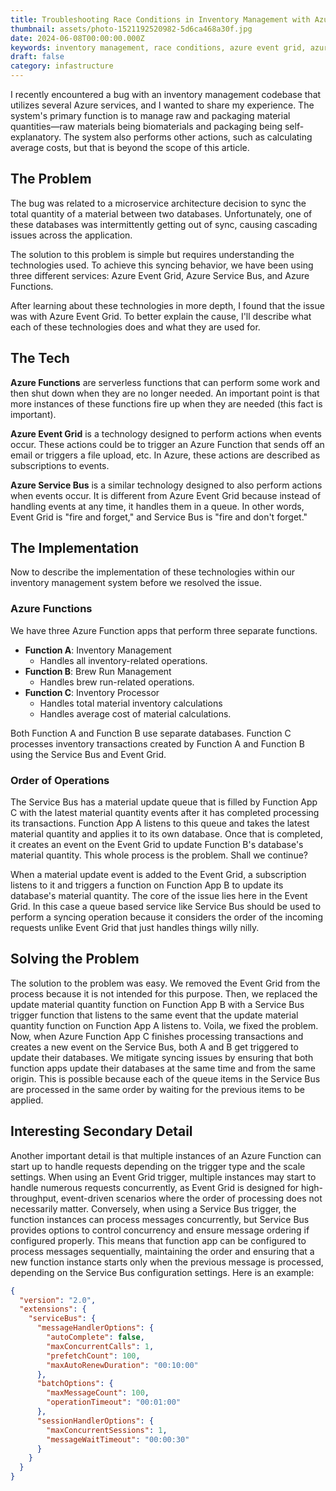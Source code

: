 ```yaml
---
title: Troubleshooting Race Conditions in Inventory Management with Azure Event Grid and Service Bus
thumbnail: assets/photo-1521192520982-5d6ca468a30f.jpg
date: 2024-06-08T00:00:00.000Z
keywords: inventory management, race conditions, azure event grid, azure service bus, azure functions, troubleshooting
draft: false
category: infastructure
---
```


I recently encountered a bug with an inventory management codebase that utilizes several Azure services, and I wanted to share my experience. The system's primary function is to manage raw and packaging material quantities—raw materials being biomaterials and packaging being self-explanatory. The system also performs other actions, such as calculating average costs, but that is beyond the scope of this article.

## The Problem

The bug was related to a microservice architecture decision to sync the total quantity of a material between two databases. Unfortunately, one of these databases was intermittently getting out of sync, causing cascading issues across the application.

The solution to this problem is simple but requires understanding the technologies used. To achieve this syncing behavior, we have been using three different services: Azure Event Grid, Azure Service Bus, and Azure Functions.

After learning about these technologies in more depth, I found that the issue was with Azure Event Grid. To better explain the cause, I'll describe what each of these technologies does and what they are used for.

## The Tech

**Azure Functions** are serverless functions that can perform some work and then shut down when they are no longer needed. An important point is that more instances of these functions fire up when they are needed (this fact is important).

**Azure Event Grid** is a technology designed to perform actions when events occur. These actions could be to trigger an Azure Function that sends off an email or triggers a file upload, etc. In Azure, these actions are described as subscriptions to events.

**Azure Service Bus** is a similar technology designed to also perform actions when events occur. It is different from Azure Event Grid because instead of handling events at any time, it handles them in a queue. In other words, Event Grid is "fire and forget," and Service Bus is "fire and don't forget."

## The Implementation

Now to describe the implementation of these technologies within our inventory management system before we resolved the issue.

### Azure Functions

We have three Azure Function apps that perform three separate functions.

- **Function A**: Inventory Management
  - Handles all inventory-related operations.
- **Function B**: Brew Run Management
  - Handles brew run-related operations.
- **Function C**: Inventory Processor
  - Handles total material inventory calculations
  - Handles average cost of material calculations.

Both Function A and Function B use separate databases. Function C processes inventory transactions created by Function A and Function B using the Service Bus and Event Grid.

### Order of Operations

The Service Bus has a material update queue that is filled by Function App C with the latest material quantity events after it has completed processing its transactions. Function App A listens to this queue and takes the latest material quantity and applies it to its own database. Once that is completed, it creates an event on the Event Grid to update Function B's database's material quantity. This whole process is the problem. Shall we continue?

When a material update event is added to the Event Grid, a subscription listens to it and triggers a function on Function App B to update its database's material quantity. The core of the issue lies here in the Event Grid. In this case a queue based service like Service Bus should be used to perform a syncing operation because it considers the order of the incoming requests unlike Event Grid that just handles things willy nilly.

## Solving the Problem

The solution to the problem was easy. We removed the Event Grid from the process because it is not intended for this purpose. Then, we replaced the update material quantity function on Function App B with a Service Bus trigger function that listens to the same event that the update material quantity function on Function App A listens to. Voila, we fixed the problem. Now, when Azure Function App C finishes processing transactions and creates a new event on the Service Bus, both A and B get triggered to update their databases. We mitigate syncing issues by ensuring that both function apps update their databases at the same time and from the same origin. This is possible because each of the queue items in the Service Bus are processed in the same order by waiting for the previous items to be applied.

## Interesting Secondary Detail

Another important detail is that multiple instances of an Azure Function can start up to handle requests depending on the trigger type and the scale settings. When using an Event Grid trigger, multiple instances may start to handle numerous requests concurrently, as Event Grid is designed for high-throughput, event-driven scenarios where the order of processing does not necessarily matter. Conversely, when using a Service Bus trigger, the function instances can process messages concurrently, but Service Bus provides options to control concurrency and ensure message ordering if configured properly. This means that function app can be configured to process messages sequentially, maintaining the order and ensuring that a new function instance starts only when the previous message is processed, depending on the Service Bus configuration settings. Here is an example:

```JSON
{
  "version": "2.0",
  "extensions": {
    "serviceBus": {
      "messageHandlerOptions": {
        "autoComplete": false,
        "maxConcurrentCalls": 1,
        "prefetchCount": 100,
        "maxAutoRenewDuration": "00:10:00"
      },
      "batchOptions": {
        "maxMessageCount": 100,
        "operationTimeout": "00:01:00"
      },
      "sessionHandlerOptions": {
        "maxConcurrentSessions": 1,
        "messageWaitTimeout": "00:00:30"
      }
    }
  }
}
```
